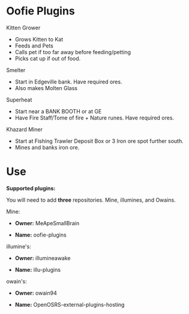 # Oofie Plugins   

Kitten Grower
- Grows Kitten to Kat
- Feeds and Pets
- Calls pet if too far away before feeding/petting
- Picks cat up if out of food.

Smelter
- Start in Edgeville bank. Have required ores.
- Also makes Molten Glass

Superheat
- Start near a BANK BOOTH or at GE
- Have Fire Staff/Tome of fire + Nature runes. Have required ores.

Khazard Miner
- Start at Fishing Trawler Deposit Box or 3 Iron ore spot further south.
- Mines and banks iron ore.

    
    
    

# Use

**Supported plugins:**

You will need to add **three** repositories. Mine, illumines, and Owains.


Mine:

- **Owner:** MeApeSmallBrain

- **Name:** oofie-plugins

illumine's:

- **Owner:** illumineawake

- **Name:** illu-plugins

owain's:
- **Owner:** owain94

- **Name:** OpenOSRS-external-plugins-hosting
